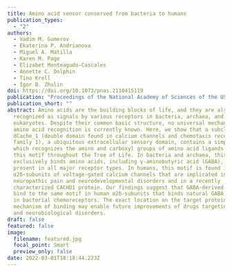 ```yaml
---
title: Amino acid sensor conserved from bacteria to humans
publication_types:
  - "2"
authors:
  - Vadim M. Gumerov
  - Ekaterina P. Andrianova
  - Miguel A. Matilla
  - Karen M. Page
  - Elizabet Monteagudo-Cascales
  - Annette C. Dolphin
  - Tino Krell
  - Igor B. Zhulin
doi: https://doi.org/10.1073/pnas.2110415119
publication: "Proceedings of the National Academy of Sciences of the USA, 119: e2110415119"
publication_short: ""
abstract: Amino acids are the building blocks of life, and they are also
  recognized as signals by various receptors in bacteria, archaea, and
  eukaryotes. Despite their common basic structure, no universal mechanism for
  amino acid recognition is currently known. Here, we show that a subclass of
  dCache_1 (double domain found in calcium channels and chemotaxis receptors,
  family 1), a ubiquitous extracellular sensory domain, contains a simple motif,
  which recognizes the amino and carboxyl groups of amino acid ligands. We found
  this motif throughout the Tree of Life. In bacteria and archaea, this motif
  exclusively binds amino acids, including γ-aminobutyric acid (GABA), and it is
  present in all major receptor types. In humans, this motif is found in
  α2δ-subunits of voltage-gated calcium channels that are implicated in
  neuropathic pain and neurodevelopmental disorders and in a recently
  characterized CACHD1 protein. Our findings suggest that GABA-derived drugs
  bind to the same motif in human α2δ-subunits that binds natural GABA ligands
  in bacterial chemoreceptors. The exact location on the target protein and the
  mechanism of binding may enable future improvements of drugs targeting pain
  and neurobiological disorders.
draft: false
featured: false
image:
  filename: featured.jpg
  focal_point: Smart
  preview_only: false
date: 2022-03-01T18:18:44.223Z
---
```

